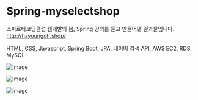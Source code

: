 # Spring-myselectshop
스파르타코딩클럽 웹개발의 봄, Spring 강의를 듣고 만들어낸 결과물입니다.
http://hayoungoh.shop/

HTML, CSS, Javascript, Spring Boot, JPA, 네이버 검색 API, AWS EC2, RDS, MySQL

![image](https://user-images.githubusercontent.com/75581904/160062819-3340b5dc-166b-4b33-a7de-67f064042cd3.png)

![image](https://user-images.githubusercontent.com/75581904/160062855-d27e195b-9f74-4a5a-8d35-49932806347b.png)

![image](https://user-images.githubusercontent.com/75581904/160062888-5ce5431f-f701-43ed-8943-40227b47676a.png)
